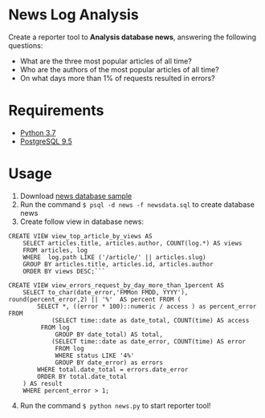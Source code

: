 # News Log Analysis
Create a reporter tool to **Analysis database news**, answering the following questions:
- What are the three most popular articles of all time?
- Who are the authors of the most popular articles of all time?
- On what days more than 1% of requests resulted in errors? 

# Requirements
- [Python 3.7](https://www.python.org/downloads/)
- [PostgreSQL 9.5](https://www.postgresql.org/download/)

# Usage
   
1. Download [news database sample](https://d17h27t6h515a5.cloudfront.net/topher/2016/August/57b5f748_newsdata/newsdata.zip)
2. Run the command  `$ psql -d news -f newsdata.sql` to create database news 
3. Create follow view in database news:
```
CREATE VIEW view_top_article_by_views AS
	SELECT articles.title, articles.author, COUNT(log.*) AS views
	FROM articles, log
	WHERE  log.path LIKE ('/article/' || articles.slug)
	GROUP BY articles.title, articles.id, articles.author 
	ORDER BY views DESC;```
```
```
CREATE VIEW view_errors_request_by_day_more_than_1percent AS
	SELECT to_char(date_error,'FMMon FMDD, YYYY'), round(percent_error,2) || '%'  AS percent FROM ( 
		SELECT *, ((error * 100)::numeric / access ) as percent_error FROM 
			(SELECT time::date as date_total, COUNT(time) AS access 
		 FROM log
			 GROUP BY date_total) AS total,
			(SELECT time::date as date_error, COUNT(time) AS error
			 FROM log
			 WHERE status LIKE '4%'
			 GROUP BY date_error) as errors 
		WHERE total.date_total = errors.date_error 
		ORDER BY total.date_total
	) AS result
	WHERE percent_error > 1;
```
4. Run the command `$ python news.py` to start reporter tool!     
